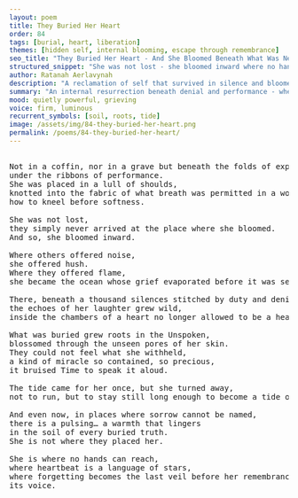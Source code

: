 ```yaml
---
layout: poem
title: They Buried Her Heart
order: 84
tags: [burial, heart, liberation]
themes: [hidden self, internal blooming, escape through remembrance]
seo_title: "They Buried Her Heart - And She Bloomed Beneath What Was Never Meant to Hold Her"
structured_snippet: "She was not lost - she bloomed inward where no hands could reach."
author: Ratanah Aerlavynah
description: "A reclamation of self that survived in silence and bloomed beneath the weight of expectation."
summary: "An internal resurrection beneath denial and performance - where her buried heart becomes star-language."
mood: quietly powerful, grieving
voice: firm, luminous
recurrent_symbols: [soil, roots, tide]
image: /assets/img/84-they-buried-her-heart.png
permalink: /poems/84-they-buried-her-heart/
---
```


<pre>

Not in a coffin, nor in a grave but beneath the folds of expectation, 
under the ribbons of performance.
She was placed in a lull of shoulds, 
knotted into the fabric of what breath was permitted in a world that never knew 
how to kneel before softness.

She was not lost, 
they simply never arrived at the place where she bloomed. 
And so, she bloomed inward.

Where others offered noise, 
she offered hush. 
Where they offered flame, 
she became the ocean whose grief evaporated before it was seen.

There, beneath a thousand silences stitched by duty and denial, 
the echoes of her laughter grew wild,
inside the chambers of a heart no longer allowed to be a heart.

What was buried grew roots in the Unspoken,
blossomed through the unseen pores of her skin.
They could not feel what she withheld, 
a kind of miracle so contained, so precious, 
it bruised Time to speak it aloud.

The tide came for her once, but she turned away, 
not to run, but to stay still long enough to become a tide of her own.

And even now, in places where sorrow cannot be named, 
there is a pulsing… a warmth that lingers 
in the soil of every buried truth.
She is not where they placed her.

She is where no hands can reach, 
where heartbeat is a language of stars, 
where forgetting becomes the last veil before her remembrance finds 
its voice.
</pre>
